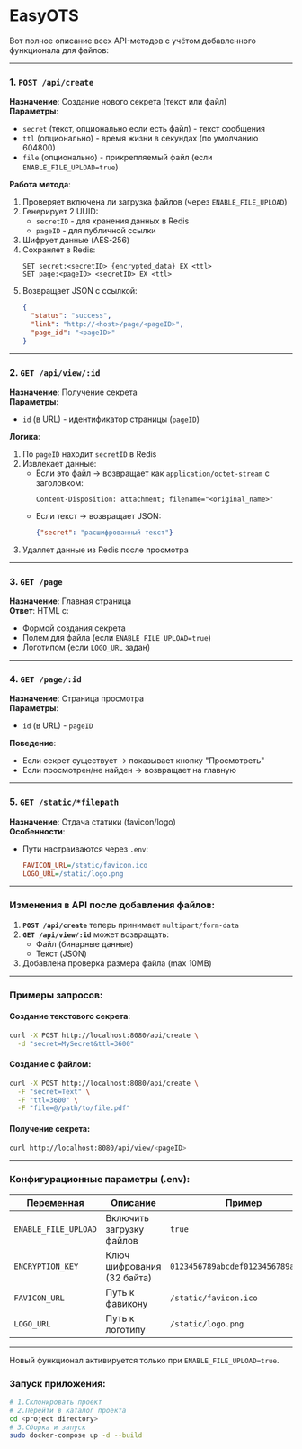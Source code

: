 # EasyOTS

Вот полное описание всех API-методов с учётом добавленного функционала для файлов:

---

### **1. `POST /api/create`**  
**Назначение**: Создание нового секрета (текст или файл)  
**Параметры**:
- `secret` (текст, опционально если есть файл) - текст сообщения
- `ttl` (опционально) - время жизни в секундах (по умолчанию 604800)
- `file` (опционально) - прикрепляемый файл (если `ENABLE_FILE_UPLOAD=true`)

**Работа метода**:
1. Проверяет включена ли загрузка файлов (через `ENABLE_FILE_UPLOAD`)
2. Генерирует 2 UUID:
   - `secretID` - для хранения данных в Redis
   - `pageID` - для публичной ссылки
3. Шифрует данные (AES-256)
4. Сохраняет в Redis:
   ```redis
   SET secret:<secretID> {encrypted_data} EX <ttl>
   SET page:<pageID> <secretID> EX <ttl>
   ```
5. Возвращает JSON с ссылкой:
   ```json
   {
     "status": "success",
     "link": "http://<host>/page/<pageID>",
     "page_id": "<pageID>"
   }
   ```

---

### **2. `GET /api/view/:id`**  
**Назначение**: Получение секрета  
**Параметры**:
- `id` (в URL) - идентификатор страницы (`pageID`)

**Логика**:
1. По `pageID` находит `secretID` в Redis
2. Извлекает данные:
   - Если это файл → возвращает как `application/octet-stream` с заголовком:
     ```
     Content-Disposition: attachment; filename="<original_name>"
     ```
   - Если текст → возвращает JSON:
     ```json
     {"secret": "расшифрованный текст"}
     ```
3. Удаляет данные из Redis после просмотра

---

### **3. `GET /page`**  
**Назначение**: Главная страница  
**Ответ**: HTML с:
- Формой создания секрета
- Полем для файла (если `ENABLE_FILE_UPLOAD=true`)
- Логотипом (если `LOGO_URL` задан)

---

### **4. `GET /page/:id`**  
**Назначение**: Страница просмотра  
**Параметры**:
- `id` (в URL) - `pageID`

**Поведение**:
- Если секрет существует → показывает кнопку "Просмотреть"
- Если просмотрен/не найден → возвращает на главную

---

### **5. `GET /static/*filepath`**  
**Назначение**: Отдача статики (favicon/logo)  
**Особенности**:
- Пути настраиваются через `.env`:
  ```ini
  FAVICON_URL=/static/favicon.ico
  LOGO_URL=/static/logo.png
  ```

---

### **Изменения в API после добавления файлов**:
1. **`POST /api/create`** теперь принимает `multipart/form-data`
2. **`GET /api/view/:id`** может возвращать:
   - Файл (бинарные данные)
   - Текст (JSON)
3. Добавлена проверка размера файла (max 10MB)

---

### **Примеры запросов**:

#### Создание текстового секрета:
```bash
curl -X POST http://localhost:8080/api/create \
  -d "secret=MySecret&ttl=3600"
```

#### Создание с файлом:
```bash
curl -X POST http://localhost:8080/api/create \
  -F "secret=Text" \
  -F "ttl=3600" \
  -F "file=@/path/to/file.pdf"
```

#### Получение секрета:
```bash
curl http://localhost:8080/api/view/<pageID>
```

---

### **Конфигурационные параметры (.env)**:
| Переменная | Описание | Пример |
|------------|----------|--------|
| `ENABLE_FILE_UPLOAD` | Включить загрузку файлов | `true` |
| `ENCRYPTION_KEY` | Ключ шифрования (32 байта) | `0123456789abcdef0123456789abcdef` |
| `FAVICON_URL` | Путь к фавикону | `/static/favicon.ico` |
| `LOGO_URL` | Путь к логотипу | `/static/logo.png` |

---

Новый функционал активируется только при `ENABLE_FILE_UPLOAD=true`.

### Запуск приложения:
```bash
# 1.Склонировать проект
# 2.Перейти в каталог проекта
cd <project directory>
# 3.Сборка и запуск
sudo docker-compose up -d --build
```
